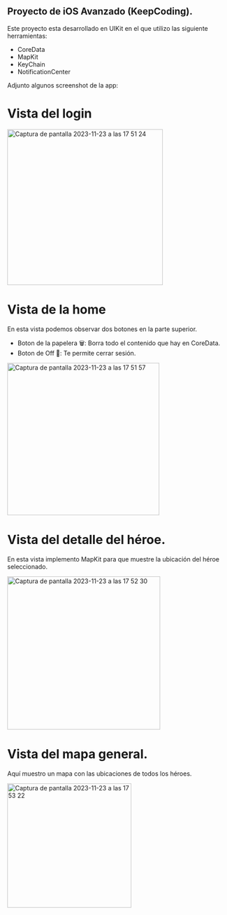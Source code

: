 ## Proyecto de iOS Avanzado (KeepCoding).

Este proyecto esta desarrollado en UIKit en el que utilizo las siguiente herramientas:

- CoreData
- MapKit
- KeyChain
- NotificationCenter

Adjunto algunos screenshot de la app:

# Vista del login
<img width="356" alt="Captura de pantalla 2023-11-23 a las 17 51 24" src="https://github.com/pablomaringallardo/proyecto-iOS-avanzado/assets/118818112/da23e56f-c352-4e8e-a4da-6e81fec34c00">

# Vista de la home

En esta vista podemos observar dos botones en la parte superior.

- Boton de la papelera 🗑️: Borra todo el contenido que hay en CoreData.
- Boton de Off 📴: Te permite cerrar sesión.

<img width="348" alt="Captura de pantalla 2023-11-23 a las 17 51 57" src="https://github.com/pablomaringallardo/proyecto-iOS-avanzado/assets/118818112/cc9a0998-21e0-4cca-a071-b6766567b8d5">

# Vista del detalle del héroe.

En esta vista implemento MapKit para que muestre la ubicación del héroe seleccionado.

<img width="350" alt="Captura de pantalla 2023-11-23 a las 17 52 30" src="https://github.com/pablomaringallardo/proyecto-iOS-avanzado/assets/118818112/69e65e01-c05f-4f9b-89b7-59f4cc6a66f5">

# Vista del mapa general.

Aquí muestro un mapa con las ubicaciones de todos los héroes.

<img width="284" alt="Captura de pantalla 2023-11-23 a las 17 53 22" src="https://github.com/pablomaringallardo/proyecto-iOS-avanzado/assets/118818112/c66994b8-175a-4d09-9448-686326cdc852">

